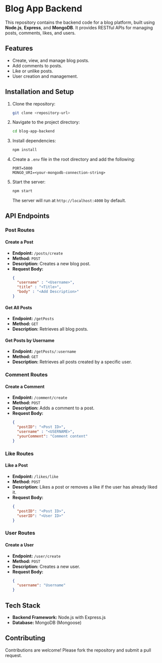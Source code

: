 # Blog App Backend

This repository contains the backend code for a blog platform, built using **Node.js**, **Express**, and **MongoDB**. It provides RESTful APIs for managing posts, comments, likes, and users.

## Features
- Create, view, and manage blog posts.
- Add comments to posts.
- Like or unlike posts.
- User creation and management.

## Installation and Setup

1. Clone the repository:
   ```bash
   git clone <repository-url>
   ```
2. Navigate to the project directory:
   ```bash
   cd blog-app-backend
   ```
3. Install dependencies:
   ```bash
   npm install
   ```
4. Create a `.env` file in the root directory and add the following:
   ```env
   PORT=5000
   MONGO_URI=<your-mongodb-connection-string>
   ```
5. Start the server:
   ```bash
   npm start
   ```
   The server will run at `http://localhost:4000` by default.

## API Endpoints

### **Post Routes**

#### Create a Post
- **Endpoint:** `/posts/create`
- **Method:** `POST`
- **Description:** Creates a new blog post.
- **Request Body:**
  ```json
  {
    "username" : "<Username>",
    "title" : "<Title>",
    "body" : "<Add Description>"
  }
  ```

#### Get All Posts
- **Endpoint:** `/getPosts`
- **Method:** `GET`
- **Description:** Retrieves all blog posts.

#### Get Posts by Username
- **Endpoint:** `/getPosts/:username`
- **Method:** `GET`
- **Description:** Retrieves all posts created by a specific user.

### **Comment Routes**

#### Create a Comment
- **Endpoint:** `/comment/create`
- **Method:** `POST`
- **Description:** Adds a comment to a post.
- **Request Body:**
  ```json
  {
    "postID": "<Post ID>",
    "username" : "<USERNAME>",
    "yourComment": "Comment content"
  }
  ```

### **Like Routes**

#### Like a Post
- **Endpoint:** `/likes/like`
- **Method:** `POST`
- **Description:** Likes a post or removes a like if the user has already liked it.
- **Request Body:**
  ```json
  {
    "postID": "<Post ID>",
    "userID": "<User ID>"
  }
  ```

### **User Routes**

#### Create a User
- **Endpoint:** `/user/create`
- **Method:** `POST`
- **Description:** Creates a new user.
- **Request Body:**
  ```json
  {
    "username": "Username"
  }
  ```

## Tech Stack
- **Backend Framework:** Node.js with Express.js
- **Database:** MongoDB (Mongoose)

## Contributing
Contributions are welcome! Please fork the repository and submit a pull request.

